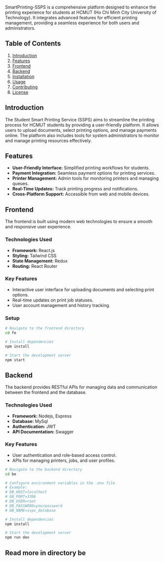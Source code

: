 SmartPrinting-SSPS is a comprehensive platform designed to enhance the printing experience for students at HCMUT (Ho Chi Minh City University of Technology). It integrates advanced features for efficient printing management, providing a seamless experience for both users and administrators.

## Table of Contents

1. [Introduction](#introduction)
2. [Features](#features)
3. [Frontend](#frontend)
4. [Backend](#backend)
5. [Installation](#installation)
6. [Usage](#usage)
7. [Contributing](#contributing)
8. [License](#license)

## Introduction

The Student Smart Printing Service (SSPS) aims to streamline the printing process for HCMUT students by providing a user-friendly platform. It allows users to upload documents, select printing options, and manage payments online. The platform also includes tools for system administrators to monitor and manage printing resources effectively.

## Features

- **User-Friendly Interface:** Simplified printing workflows for students.
- **Payment Integration:** Seamless payment options for printing services.
- **Printer Management:** Admin tools for monitoring printers and managing queues.
- **Real-Time Updates:** Track printing progress and notifications.
- **Cross-Platform Support:** Accessible from web and mobile devices.

## Frontend

The frontend is built using modern web technologies to ensure a smooth and responsive user experience.

### Technologies Used

- **Framework:** React.js
- **Styling:** Tailwind CSS
- **State Management:** Redux
- **Routing:** React Router

### Key Features

- Interactive user interface for uploading documents and selecting print options.
- Real-time updates on print job statuses.
- User account management and history tracking.

### Setup

```bash
# Navigate to the frontend directory
cd fe

# Install dependencies
npm install

# Start the development server
npm start

```

## Backend

The backend provides RESTful APIs for managing data and communication between the frontend and the database.

### Technologies Used

- **Framework:** Nodejs, Express
- **Database:** MySql
- **Authentication:** JWT
- **API Documentation:** Swagger

### Key Features

- User authentication and role-based access control.
- APIs for managing printers, jobs, and user profiles.

```bash
# Navigate to the backend directory
cd be

# Configure environment variables in the .env file
# Example:
# DB_HOST=localhost
# DB_PORT=3306
# DB_USER=root
# DB_PASSWORD=yourpassword
# DB_NAME=ssps_database

# Install dependencies
npm install

# Start the development server
npm run dev
```

## Read more in directory be
